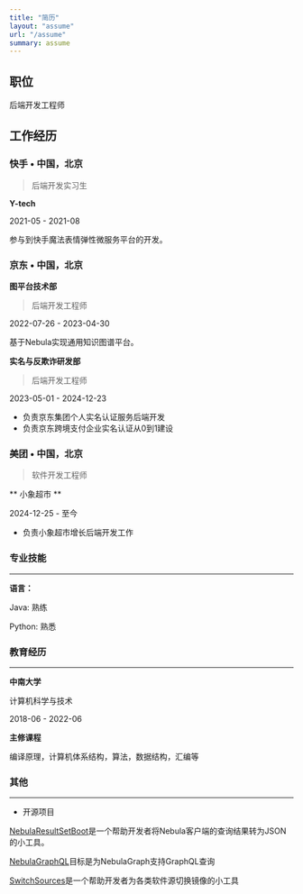 ```yaml
---
title: "简历"
layout: "assume"
url: "/assume"
summary: assume
---
```


## 职位

后端开发工程师

## 工作经历

### **快手** • 中国，北京

> 后端开发实习生

**Y-tech**

2021-05 - 2021-08

参与到快手魔法表情弹性微服务平台的开发。

### **京东** • 中国，北京

**图平台技术部**

> 后端开发工程师

2022-07-26 - 2023-04-30

基于Nebula实现通用知识图谱平台。

**实名与反欺诈研发部**

> 后端开发工程师

2023-05-01 - 2024-12-23

- 负责京东集团个人实名认证服务后端开发
- 负责京东跨境支付企业实名认证从0到1建设

### **美团** • 中国，北京

> 软件开发工程师

** 小象超市 **

2024-12-25 - 至今

- 负责小象超市增长后端开发工作

### 专业技能
---

**语言：**

Java: 熟练

Python: 熟悉

### 教育经历

---

**中南大学**

计算机科学与技术

2018-06 - 2022-06

**主修课程**

编译原理，计算机体系结构，算法，数据结构，汇编等

### 其他

---

- 开源项目

[NebulaResultSetBoot](https://github.com/nebula-contrib/NebulaResultSetBoot)是一个帮助开发者将Nebula客户端的查询结果转为JSON的小工具。

[NebulaGraphQL](https://github.com/nebula-contrib/NebulaGraphQL)目标是为NebulaGraph支持GraphQL查询

[SwitchSources](https://github.com/Dragonchu/SwitchSources)是一个帮助开发者为各类软件源切换镜像的小工具
